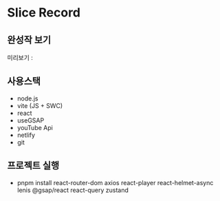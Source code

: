 # Slice Record

## 완성작 보기

미리보기 :

## 사용스택

- node.js
- vite (JS + SWC)
- react
- useGSAP
- youTube Api
- netlify
- git

## 프로젝트 실행

- pnpm install react-router-dom axios react-player react-helmet-async lenis @gsap/react react-query zustand
